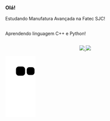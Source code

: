 ### Olá! 
Estudando Manufatura Avançada na Fatec SJC!
##
Aprendendo linguagem C++ e Python!
##

<div align="center">
  <a href="https://github.com/CarolinaBueno11">
  <img height="180em" src="https://github-readme-stats.vercel.app/api?username=CarolinaBueno11&show_icons=true&theme=dark&include_all_commits=true&count_private=true"/>
  <img height="180em" src="https://github-readme-stats.vercel.app/api/top-langs/?username=CarolinaBueno11&layout=compact&langs_count=7&theme=dark"/>
</div>

![Snake animation](https://github.com/CarolinaBueno11/CarolinaBueno11/blob/output/github-contribution-grid-snake.svg)
